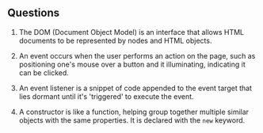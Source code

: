 ## Questions

1. The DOM (Document Object Model) is an interface that allows HTML documents to be represented by nodes and HTML objects.

2. An event occurs when the user performs an action on the page, such as positioning one's mouse over a button and it illuminating, indicating it can be clicked.

3. An event listener is a snippet of code appended to the event target that lies dormant until it's 'triggered' to execute the event.

4. A constructor is like a function, helping group together multiple similar objects with the same properties. It is declared with the `new` keyword.